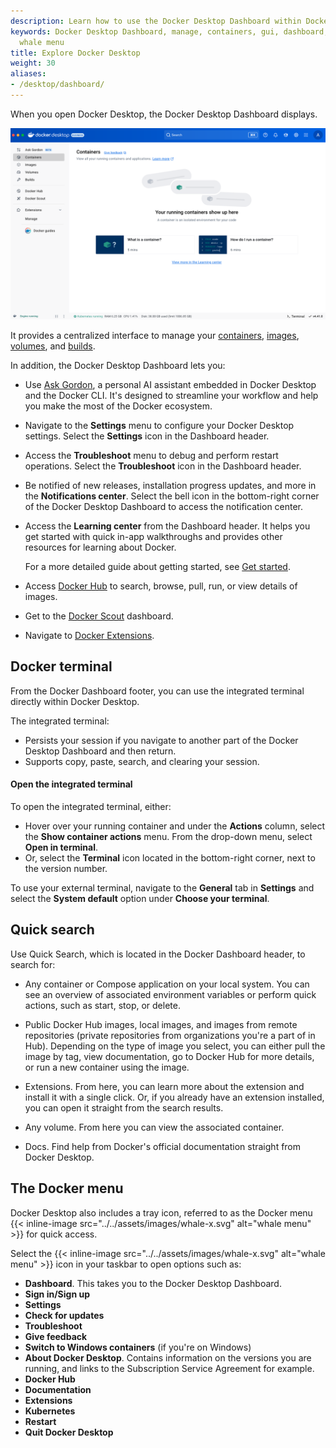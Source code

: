```yaml
---
description: Learn how to use the Docker Desktop Dashboard within Docker Desktop, including Quick search, the Docker menu, and more
keywords: Docker Desktop Dashboard, manage, containers, gui, dashboard, images, user manual,
  whale menu
title: Explore Docker Desktop
weight: 30
aliases:
- /desktop/dashboard/
---
```


When you open Docker Desktop, the Docker Desktop Dashboard displays.

![Docker Desktop Dashboard on Containers view](../images/dashboard.png)

It provides a centralized interface to manage your [containers](container.md), [images](images.md), [volumes](volumes.md), and [builds](builds.md).

In addition, the Docker Desktop Dashboard lets you:

- Use [Ask Gordon](/manuals/ai/gordon/_index.md), a personal AI assistant embedded in Docker Desktop and the Docker CLI. It's designed to streamline your workflow and help you make the most of the Docker ecosystem.
- Navigate to the **Settings** menu to configure your Docker Desktop settings. Select the **Settings** icon in the Dashboard header.
- Access the **Troubleshoot** menu to debug and perform restart operations. Select the **Troubleshoot** icon in the Dashboard header.
- Be notified of new releases, installation progress updates, and more in the **Notifications center**. Select the bell icon in the bottom-right corner of the Docker Desktop Dashboard to access the notification center.
- Access the **Learning center** from the Dashboard header. It helps you get started with quick in-app walkthroughs and provides other resources for learning about Docker. 

  For a more detailed guide about getting started, see [Get started](/get-started/introduction/_index.md).
- Access [Docker Hub](/manuals/docker-hub/_index.md) to search, browse, pull, run, or view details
  of images.
- Get to the [Docker Scout](../../scout/_index.md) dashboard.
- Navigate to [Docker Extensions](/manuals/extensions/_index.md).

## Docker terminal

From the Docker Dashboard footer, you can use the integrated terminal directly within Docker Desktop. 

The integrated terminal:

- Persists your session if you navigate to another
  part of the Docker Desktop Dashboard and then return.
- Supports copy, paste, search, and clearing your session.

#### Open the integrated terminal

To open the integrated terminal, either:

- Hover over your running container and under the **Actions** column, select the **Show container actions**
  menu. From the drop-down menu, select **Open in terminal**.
- Or, select the **Terminal** icon located in the bottom-right corner, next to the version number.

To use your external terminal, navigate to the **General** tab in **Settings**
and select the **System default** option under **Choose your terminal**.

## Quick search

Use Quick Search, which is located in the Docker Dashboard header, to search for:

- Any container or Compose application on your local system. You can see an overview of associated environment variables or perform quick actions, such as start, stop, or delete.

- Public Docker Hub images, local images, and images from remote repositories (private repositories from organizations you're a part of in Hub). Depending on the type of image you select, you can either pull the image by tag, view documentation, go to Docker Hub for more details, or run a new container using the image.

- Extensions. From here, you can learn more about the extension and install it with a single click. Or, if you already have an extension installed, you can open it straight from the search results.

- Any volume. From here you can view the associated container.

- Docs. Find help from Docker's official documentation straight from Docker Desktop. 

## The Docker menu

Docker Desktop also includes a tray icon, referred to as the Docker menu {{< inline-image src="../../assets/images/whale-x.svg" alt="whale menu" >}} for quick access.

Select the {{< inline-image src="../../assets/images/whale-x.svg" alt="whale menu" >}} icon in your taskbar to open options such as:

- **Dashboard**. This takes you to the Docker Desktop Dashboard.
- **Sign in/Sign up**
- **Settings**
- **Check for updates**
- **Troubleshoot**
- **Give feedback**
- **Switch to Windows containers** (if you're on Windows)
- **About Docker Desktop**. Contains information on the versions you are running, and links to the Subscription Service Agreement for example.
- **Docker Hub**
- **Documentation**
- **Extensions**
- **Kubernetes**
- **Restart**
- **Quit Docker Desktop**
